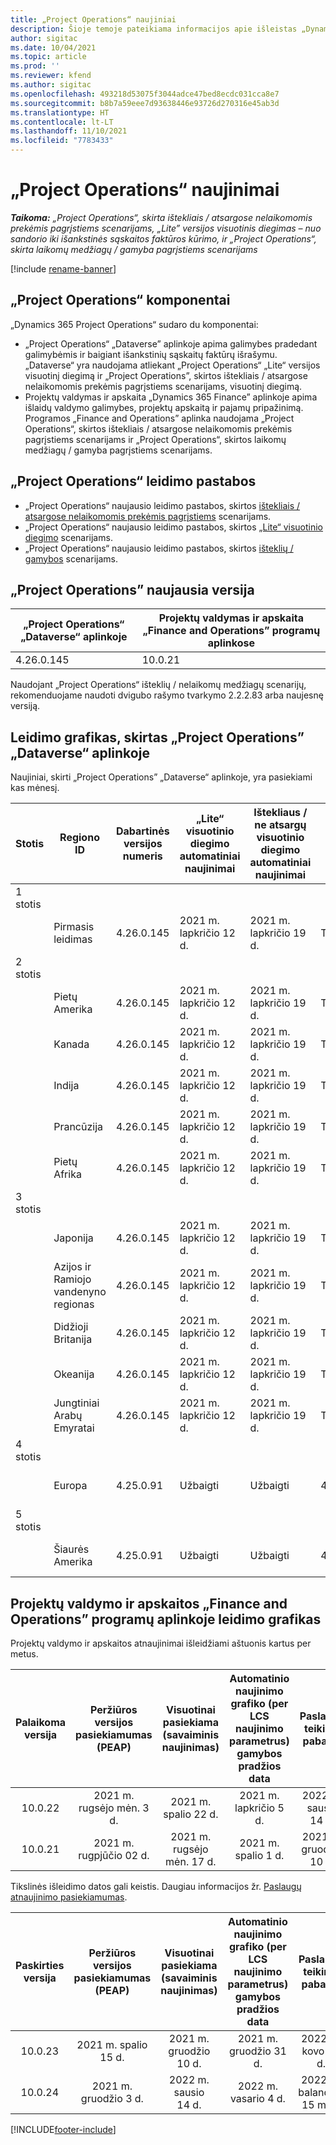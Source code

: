 ```yaml
---
title: „Project Operations“ naujiniai
description: Šioje temoje pateikiama informacijos apie išleistas „Dynamics 365 Project Operations“ versijas.
author: sigitac
ms.date: 10/04/2021
ms.topic: article
ms.prod: ''
ms.reviewer: kfend
ms.author: sigitac
ms.openlocfilehash: 493218d53075f3044adce47bed8ecdc031cca8e7
ms.sourcegitcommit: b8b7a59eee7d93638446e93726d270316e45ab3d
ms.translationtype: HT
ms.contentlocale: lt-LT
ms.lasthandoff: 11/10/2021
ms.locfileid: "7783433"
---
```

# <a name="project-operations-updates"></a>„Project Operations“ naujinimai

_**Taikoma:** „Project Operations“, skirta ištekliais / atsargose nelaikomomis prekėmis pagrįstiems scenarijams, „Lite” versijos visuotinis diegimas – nuo sandorio iki išankstinės sąskaitos faktūros kūrimo, ir „Project Operations“, skirta laikomų medžiagų / gamyba pagrįstiems scenarijams_

[!include [rename-banner](~/includes/cc-data-platform-banner.md)]

## <a name="project-operations-components"></a>„Project Operations“ komponentai

„Dynamics 365 Project Operations“ sudaro du komponentai:

- „Project Operations“ „Dataverse” aplinkoje apima galimybes pradedant galimybėmis ir baigiant išankstinių sąskaitų faktūrų išrašymu. „Dataverse“ yra naudojama atliekant „Project Operations“ „Lite“ versijos visuotinį diegimą ir „Project Operations”, skirtos ištekliais / atsargose nelaikomomis prekėmis pagrįstiems scenarijams, visuotinį diegimą.
- Projektų valdymas ir apskaita „Dynamics 365 Finance” aplinkoje apima išlaidų valdymo galimybes, projektų apskaitą ir pajamų pripažinimą. Programos „Finance and Operations” aplinka naudojama „Project Operations“, skirtos ištekliais / atsargose nelaikomomis prekėmis pagrįstiems scenarijams ir „Project Operations“, skirtos laikomų medžiagų / gamyba pagrįstiems scenarijams.

## <a name="project-operations-release-notes"></a>„Project Operations“ leidimo pastabos
- „Project Operations“ naujausio leidimo pastabos, skirtos [ištekliais / atsargose nelaikomomis prekėmis pagrįstiems](whats-new-oct-2021-resource-based.md) scenarijams.
- „Project Operations“ naujausio leidimo pastabos, skirtos [„Lite“ visuotinio diegimo](../pro/whats-new/whats-new-oct-2021-lite.md) scenarijams.
- „Project Operations“ naujausio leidimo pastabos, skirtos [išteklių /  gamybos](../prod-pma/whats-new/whats-new-jul-2021-stocked.md) scenarijams.

## <a name="project-operations-latest-version"></a>„Project Operations” naujausia versija

| „Project Operations“ „Dataverse“ aplinkoje | Projektų valdymas ir apskaita „Finance and Operations” programų aplinkose | 
| --- | --- |
| 4.26.0.145 | 10.0.21 |

Naudojant „Project Operations“ išteklių / nelaikomų medžiagų scenarijų, rekomenduojame naudoti dvigubo rašymo tvarkymo 2.2.2.83 arba naujesnę versiją.

## <a name="release-schedule-for-project-operations-on-dataverse-environment"></a>Leidimo grafikas, skirtas „Project Operations” „Dataverse“ aplinkoje

Naujiniai, skirti „Project Operations” „Dataverse“ aplinkoje, yra pasiekiami kas mėnesį. 

| Stotis | Regiono ID | Dabartinės versijos numeris | „Lite“ visuotinio diegimo automatiniai naujinimai | Ištekliaus / ne atsargų visuotinio diegimo automatiniai naujinimai | Kitas versijos numeris | Kita visuotinai pasiekiama versija |
|-----------|-----------------------|-----------------|--------------------|---------------------|---------------------|---------------------|
| 1 stotis |   &nbsp;              |    &nbsp;       | &nbsp;             |      &nbsp;         |      &nbsp;         |      &nbsp;         |
|   &nbsp;  | Pirmasis leidimas         |  4.26.0.145     | 2021 m. lapkričio 12 d.  | 2021 m. lapkričio 19 d.   | TBD                 | 2021 m. gruodžio 03 d.   |
| 2 stotis |   &nbsp;              |    &nbsp;       | &nbsp;             |      &nbsp;         |      &nbsp;         |      &nbsp;         |
|   &nbsp;  | Pietų Amerika         |  4.26.0.145     | 2021 m. lapkričio 12 d.  | 2021 m. lapkričio 19 d.   | TBD                 | 2021 m. gruodžio 03 d.   |
|   &nbsp;  | Kanada                |  4.26.0.145     | 2021 m. lapkričio 12 d.  | 2021 m. lapkričio 19 d.   | TBD                 | 2021 m. gruodžio 03 d.   |
|   &nbsp;  | Indija                 |  4.26.0.145     | 2021 m. lapkričio 12 d.  | 2021 m. lapkričio 19 d.   | TBD                 | 2021 m. gruodžio 03 d.   |
|   &nbsp;  | Prancūzija                |  4.26.0.145     | 2021 m. lapkričio 12 d.  | 2021 m. lapkričio 19 d.   | TBD                 | 2021 m. gruodžio 03 d.   |
|   &nbsp;  | Pietų Afrika          |  4.26.0.145     | 2021 m. lapkričio 12 d.  | 2021 m. lapkričio 19 d.   | TBD                 | 2021 m. gruodžio 03 d.   |
| 3 stotis |      &nbsp;           |     &nbsp;      |     &nbsp;         |      &nbsp;         |      &nbsp;         |      &nbsp;         |
|   &nbsp;  | Japonija                 |  4.26.0.145     | 2021 m. lapkričio 12 d.  | 2021 m. lapkričio 19 d.   | TBD                 | 2021 m. gruodžio 10 d.   |
|   &nbsp;  | Azijos ir Ramiojo vandenyno regionas          |  4.26.0.145     | 2021 m. lapkričio 12 d.  | 2021 m. lapkričio 19 d.   | TBD                 | 2021 m. gruodžio 10 d.   |
|   &nbsp;  | Didžioji Britanija         |  4.26.0.145     | 2021 m. lapkričio 12 d.  | 2021 m. lapkričio 19 d.   | TBD                 | 2021 m. gruodžio 10 d.   |
|   &nbsp;  | Okeanija               |  4.26.0.145     | 2021 m. lapkričio 12 d.  | 2021 m. lapkričio 19 d.   | TBD                 | 2021 m. gruodžio 10 d.   |
|   &nbsp;  | Jungtiniai Arabų Emyratai  |  4.26.0.145     | 2021 m. lapkričio 12 d.  | 2021 m. lapkričio 19 d.   | TBD                 | 2021 m. gruodžio 10 d.   |
| 4 stotis |     &nbsp;            |     &nbsp;      |     &nbsp;         |      &nbsp;         |      &nbsp;         |      &nbsp;         |
|   &nbsp;  | Europa                |  4.25.0.91      | Užbaigti           | Užbaigti            | 4.26.0.145          | 2021 m. lapkričio 12 d.   |
| 5 stotis |     &nbsp;            |     &nbsp;      |     &nbsp;         |      &nbsp;         |      &nbsp;         |      &nbsp;         |
|   &nbsp;  | Šiaurės Amerika         |  4.25.0.91      | Užbaigti           | Užbaigti            | 4.26.0.145          | 2021 m. lapkričio 19 d.   |


## <a name="release-schedule-for-project-management-and-accounting-in-the-finance-and-operations-apps-environment"></a>Projektų valdymo ir apskaitos „Finance and Operations” programų aplinkoje leidimo grafikas

Projektų valdymo ir apskaitos atnaujinimai išleidžiami aštuonis kartus per metus.

|Palaikoma versija| Peržiūros versijos pasiekiamumas (PEAP) | Visuotinai pasiekiama (savaiminis naujinimas) | Automatinio naujinimo grafiko (per LCS naujinimo parametrus) gamybos pradžios data |   Paslaugų teikimo pabaiga   |
|:---------------:|:---------------------------:|:---------------------------------:|:--------------------------------------------------------------------:|:------------------:|
|     10.0.22     |      2021 m. rugsėjo mėn. 3 d.      |        2021 m. spalio 22 d.           |                          2021 m. lapkričio 5 d.                            | 2022 m. sausio 14 d.   |
|    10.0.21      |         2021 m. rugpjūčio 02 d.     |           2021 m. rugsėjo mėn. 17 d.      |                             2021 m. spalio 1 d.                          |  2021 m. gruodžio 10 d. |


Tikslinės išleidimo datos gali keistis. Daugiau informacijos žr. [Paslaugų atnaujinimo pasiekiamumas](/dynamics365/fin-ops-core/fin-ops/get-started/public-preview-releases?toc=%2fdynamics365%2ffinance%2ftoc.json).

|Paskirties versija | Peržiūros versijos pasiekiamumas (PEAP) | Visuotinai pasiekiama (savaiminis naujinimas) | Automatinio naujinimo grafiko (per LCS naujinimo parametrus) gamybos pradžios data |   Paslaugų teikimo pabaiga   |
|:---------------:|:---------------------------:|:---------------------------------:|:--------------------------------------------------------------------:|:------------------:|
|     10.0.23     |      2021 m. spalio 15 d.       |        2021 m. gruodžio 10 d.          |                          2021 m. gruodžio 31 d.                           | 2022 m. kovo 18 d.     |
|     10.0.24     |      2021 m. gruodžio 3 d.       |        2022 m. sausio 14 d.           |                          2022 m. vasario 4 d.                            | 2022 m. balandžio 15 mėn.     |

[!INCLUDE[footer-include](../includes/footer-banner.md)]
